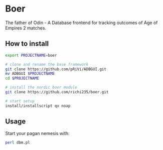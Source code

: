 Boer
====

The father of Odin - A Database frontend for tracking outcomes of Age of Empires 2 matches.

## How to install
```bash
export PROJECTNAME=boer

# clone and rename the base framework
git clone https://github.com/pRiVi/ADBGUI.git
mv ADBGUI $PROJECTNAME
cd $PROJECTNAME

# install the nordic boer module
git clone https://github.com/richi235/boer.git

# start setup
install/installscript qx noap
```

## Usage
Start your pagan nemesis with:
```bash
perl dbm.pl
```
